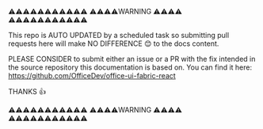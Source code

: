 ⚠️⚠️⚠️⚠️⚠️⚠️⚠️⚠️⚠️⚠️⚠️
⚠️⚠️⚠️⚠️WARNING ⚠️⚠️⚠️⚠️
⚠️⚠️⚠️⚠️⚠️⚠️⚠️⚠️⚠️⚠️⚠️

This repo is AUTO UPDATED by a scheduled task so submitting pull requests here will make NO DIFFERENCE 😊 to the docs content.

PLEASE CONSIDER to submit either an issue or a PR with the fix intended in the source repository this documentation is based on. You can find it here: https://github.com/OfficeDev/office-ui-fabric-react

THANKS 👍

⚠️⚠️⚠️⚠️⚠️⚠️⚠️⚠️⚠️⚠️⚠️
⚠️⚠️⚠️⚠️WARNING ⚠️⚠️⚠️⚠️
⚠️⚠️⚠️⚠️⚠️⚠️⚠️⚠️⚠️⚠️⚠️
